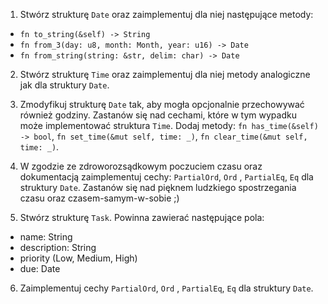 1. Stwórz strukturę `Date` oraz zaimplementuj dla niej następujące metody:
- `fn to_string(&self) -> String` 
- `fn from_3(day: u8, month: Month, year: u16) -> Date` 
- `fn from_string(string: &str, delim: char) -> Date`

2. Stwórz strukturę `Time` oraz zaimplementuj dla niej metody
   analogiczne jak dla struktury `Date`.

3. Zmodyfikuj strukturę `Date` tak, aby mogła opcjonalnie przechowywać również
   godziny. Zastanów się nad cechami, które w tym wypadku może implementować
   struktura `Time`. Dodaj metody: `fn has_time(&self) -> bool`,
   `fn set_time(&mut self, time: _)`, `fn clear_time(&mut self, time: _)`.

5. W zgodzie ze zdroworozsądkowym poczuciem czasu oraz dokumentacją
   zaimplementuj cechy: `PartialOrd`, `Ord` , `PartialEq`, `Eq` dla struktury
   `Date`. Zastanów się nad pięknem ludzkiego spostrzegania czasu oraz
   czasem-samym-w-sobie ;)

6. Stwórz strukturę `Task`. Powinna zawierać następujące pola:
- name: String
- description: String
- priority (Low, Medium, High)
- due: Date

6. Zaimplementuj cechy `PartialOrd`, `Ord` , `PartialEq`, `Eq` dla struktury
   `Date`.
